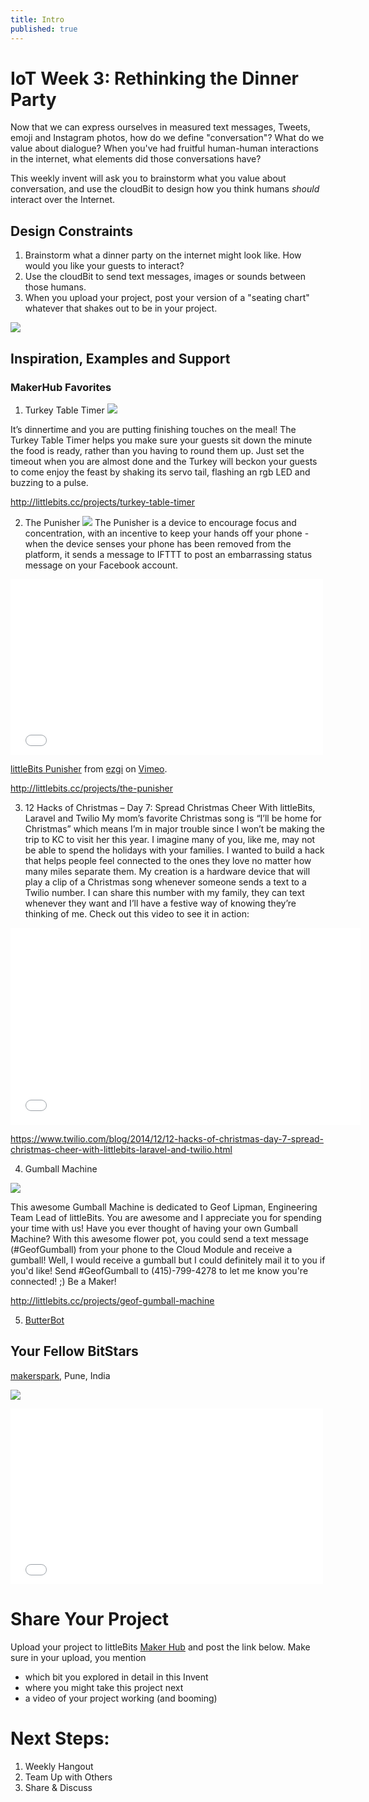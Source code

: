 ```yaml
---
title: Intro
published: true
---
```


# IoT Week 3: Rethinking the Dinner Party

Now that we can express ourselves in measured text messages, Tweets, emoji and Instagram photos, how do we define "conversation"? What do we value about dialogue? When you've had fruitful human-human interactions in the internet, what elements did those conversations have?

This weekly invent will ask you to brainstorm what you value about conversation, and use the cloudBit to design how you think humans *should* interact over the Internet. 

## Design Constraints
1. Brainstorm what a dinner party on the internet might look like. How would you like your guests to interact?
2. Use the cloudBit to send text messages, images or sounds between those humans.
3. When you upload your project, post your version of a "seating chart" whatever that shakes out to be in your project. 

![](http://img.docstoccdn.com/thumb/orig/70108893.png)

## Inspiration, Examples and Support

### MakerHub Favorites
1. Turkey Table Timer
![](https://lb-community.s3.amazonaws.com/uploads/image/asset/2929/large_filled_IMG_8989.gif)

It’s dinnertime and you are putting finishing touches on the meal! The Turkey Table Timer helps you make sure your guests sit down the minute the food is ready, rather than you having to round them up. Just set the timeout when you are almost done and the Turkey will beckon your guests to come enjoy the feast by shaking its servo tail, flashing an rgb LED and buzzing to a pulse.

http://littlebits.cc/projects/turkey-table-timer

2. The Punisher
![](https://lb-community.s3.amazonaws.com/uploads/image/asset/6059/large_filled_main_image.jpg)
The Punisher is a device to encourage focus and concentration, with an incentive to keep your hands off your phone - when the device senses your phone has been removed from the platform, it sends a message to IFTTT to post an embarrassing status message on your Facebook account.

<iframe src="//player.vimeo.com/video/112122892" width="500" height="281" frameborder="0" webkitallowfullscreen mozallowfullscreen allowfullscreen></iframe> <p><a href="http://vimeo.com/112122892">littleBits Punisher</a> from <a href="http://vimeo.com/user22215100">ezgi</a> on <a href="https://vimeo.com">Vimeo</a>.</p>

http://littlebits.cc/projects/the-punisher

3. 12 Hacks of Christmas – Day 7: Spread Christmas Cheer With littleBits, Laravel and Twilio
My mom’s favorite Christmas song is “I’ll be home for Christmas” which means I’m in major trouble since I won’t be making the trip to KC to visit her this year. I imagine many of you, like me, may not be able to spend the holidays with your families. I wanted to build a hack that helps people feel connected to the ones they love no matter how many miles separate them. My creation is a hardware device that will play a clip of a Christmas song whenever someone sends a text to a Twilio number. I can share this number with my family, they can text whenever they want and I’ll have a festive way of knowing they’re thinking of me. Check out this video to see it in action:
<iframe width="560" height="315" src="//www.youtube.com/embed/F8nMt8-a5YQ" frameborder="0" allowfullscreen></iframe>

https://www.twilio.com/blog/2014/12/12-hacks-of-christmas-day-7-spread-christmas-cheer-with-littlebits-laravel-and-twilio.html

4. Gumball Machine

![](https://lb-community.s3.amazonaws.com/uploads/image/asset/4557/large_filled_calvin_gumball.jpg)

This awesome Gumball Machine is dedicated to Geof Lipman, Engineering Team Lead of littleBits. You are awesome and I appreciate you for spending your time with us! Have you ever thought of having your own Gumball Machine? With this awesome flower pot, you could send a text message (#GeofGumball) from your phone to the Cloud Module and receive a gumball! Well, I would receive a gumball but I could definitely mail it to you if you'd like! Send #GeofGumball to (415)-799-4278 to let me know you're connected! ;) 
Be a Maker! 

http://littlebits.cc/projects/geof-gumball-machine

5. [ButterBot](http://littlebits.cc/projects/butterbot)

## Your Fellow BitStars
[makerspark](http://littlebits.cc/makers/milind-sonavane-sopan-sharma-makers-of-the-gramopaint), Pune, India

![](/http://media.littlebits.cc/wp-content/uploads/2014/11/makersparkindia1-1.jpg)

<iframe src="//player.vimeo.com/video/107115913" width="500" height="281" frameborder="0" webkitallowfullscreen mozallowfullscreen allowfullscreen></iframe>

# Share Your Project 
Upload your project to littleBits [Maker Hub](http://littlebits.cc/projects) and post the link below. Make sure in your upload, you mention
- which bit you explored in detail in this Invent
- where you might take this project next
- a video of your project working (and booming)

# Next Steps:
1. Weekly Hangout
2. Team Up with Others
3. Share & Discuss